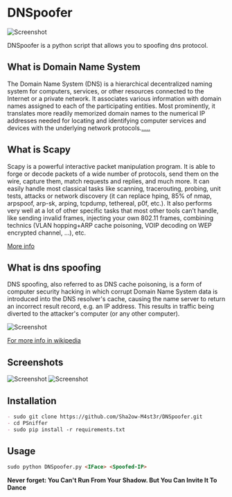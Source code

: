 # DNSpoofer

![Screenshot](http://s8.picofile.com/file/8348692776/dns_1_202034.png)

DNSpoofer is a python script that allows you to spoofing dns protocol.

## What is Domain Name System

The Domain Name System (DNS) is a hierarchical decentralized naming system for computers, services, or other resources connected to the Internet or a private network. It associates various information with domain names assigned to each of the participating entities. Most prominently, it translates more readily memorized domain names to the numerical IP addresses needed for locating and identifying computer services and devices with the underlying network protocols.[.....](https://en.wikipedia.org/wiki/Domain_Name_System)

## What is Scapy

Scapy is a powerful interactive packet manipulation program. It is able to forge or decode packets of a wide number of protocols, send them on the wire, capture them, match requests and replies, and much more. It can easily handle most classical tasks like scanning, tracerouting, probing, unit tests, attacks or network discovery (it can replace hping, 85% of nmap, arpspoof, arp-sk, arping, tcpdump, tethereal, p0f, etc.). It also performs very well at a lot of other specific tasks that most other tools can’t handle, like sending invalid frames, injecting your own 802.11 frames, combining technics (VLAN hopping+ARP cache poisoning, VOIP decoding on WEP encrypted channel, …), etc.

[More info](https://scapy.net/)

## What is dns spoofing

DNS spoofing, also referred to as DNS cache poisoning, is a form of computer security hacking in which corrupt Domain Name System data is introduced into the DNS resolver's cache, causing the name server to return an incorrect result record, e.g. an IP address. This results in traffic being diverted to the attacker's computer (or any other computer).

![Screenshot](http://s9.picofile.com/file/8348693650/dns_spoofing.png)

[For more info in wikipedia](https://en.wikipedia.org/wiki/DNS_spoofing)


## Screenshots

![Screenshot](http://s9.picofile.com/file/8348693726/S1.png)
![Screenshot](http://s9.picofile.com/file/8348692042/S2.png)


## Installation

```markdown
- sudo git clone https://github.com/Sha2ow-M4st3r/DNSpoofer.git
- cd PSniffer
- sudo pip install -r requirements.txt
```

## Usage

```markdown
sudo python DNSpoofer.py <IFace> <Spoofed-IP>
```

**Never forget: You Can't Run From Your Shadow. But You Can Invite It To Dance**
